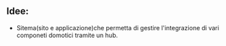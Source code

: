 ## Idee:

- Sitema(sito e applicazione)che permetta di gestire l'integrazione di vari componeti domotici tramite un hub.

